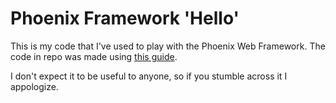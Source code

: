 # Phoenix Framework 'Hello'  
This is my code that I've used to play with the Phoenix Web Framework. The code in repo was made using [this guide](https://hexdocs.pm/phoenix/up_and_running.html#content).

I don't expect it to be useful to anyone, so if you stumble across it I appologize. 
